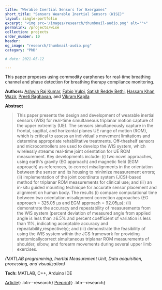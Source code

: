 ```yaml
---
title: "Werable Inertial Sensors for Exergames"
short_title: "Sensors Wearable Inertial Sensors (WISE)"
layout: single-portfolio
excerpt: "<img src='/images/research/thumbnail-audio.png' alt=''>"
permalink: /projects/wise
collection: projects
order_number: 10
header: 
og_image: "research/thumbnail-audio.png"
category: "PhD"

# date: 2021-05-12

---
```


This paper proposes using commodity earphones for real-time breathing channel and phase detection for breathing therapy compliance monitoring.

**Authors:** [Ashwin Raj Kumar](https://scholar.google.com/citations?user=FJXcZW0AAAAJ&hl=en), [Fabio Vulpi](https://scholar.google.com/citations?user=2iP46TMAAAAJ&hl=en), [Satish Reddy Bethi](https://scholar.google.com/citations?user=QdEyUtEAAAAJ&hl=en), [Hassam Khan Wazir](https://scholar.google.com/citations?user=hBetThYAAAAJ&hl=en&oi=ao), [Preeti Raghavan](https://scholar.google.com/citations?user=wPT5vXAAAAAJ&hl=en&oi=ao), and [Vikram Kapila](https://scholar.google.com/citations?user=6PTJF28AAAAJ&hl=en)

**Abstract**

> This paper presents the design and development of wearable inertial sensors (WIS) for real-time simultaneous triplanar motion capture of the upper extremity (UE). The sensors simultaneously capture in the frontal, sagittal, and horizontal planes UE range of motion (ROM), which is critical to assess an individual's movement limitations and determine appropriate rehabilitative treatments. Off-theshelf sensors and microcontrollers are used to develop the WIS system, which wirelessly streams real-time joint orientation for UE ROM measurement. Key developments include: (i) two novel approaches, using earth's gravity (EG approach) and magnetic field (EGM approach) as references, to correct misalignments in the orientation between the sensor and its housing to minimize measurement errors; (ii) implementation of the joint coordinate system (JCS)-based method for triplanar ROM measurements for clinical use; and (iii) an in-situ guided mounting technique for accurate sensor placement and alignment on human body. The results (i) compare computational time between two orientation misalignment correction approaches (EG approach = 325.05 μs and EGM approach = 92.05μs); (ii) demonstrate the accuracy and repeatability of measurements from the WIS system (percent deviation of measured angle from applied angle is less than ±6.5% and percent coefficient of variation is less than 11%, indicating acceptable accuracy and repeatability,respectively); and (iii) demonstrate the feasibility of using the WIS system within the JCS framework for providing anatomicallycorrect simultaneous triplanar ROM measurements of shoulder, elbow, and forearm movements during several upper limb exercises.

*(MATLAB programming, Inertial Measurement Unit, Data acquisition, processing, and visualization)*

**Tech:** MATLAB, C++, Arduino IDE

[Article](https://ieeexplore.ieee.org/abstract/document/8935386){: .btn--research} [Preprint](/files/pdf/research/wise-preprint.pdf){: .btn--research}

